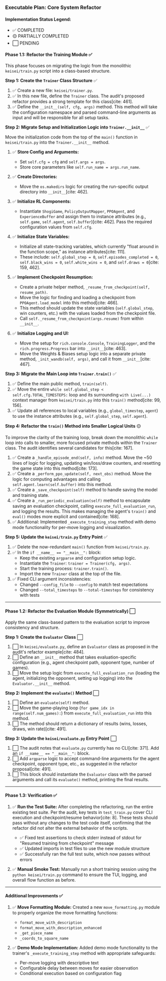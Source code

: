 ### **Executable Plan: Core System Refactor**

#### **Implementation Status Legend:**
- ✅ COMPLETED
- 🟡 PARTIALLY COMPLETED
- ⬜ PENDING

#### **Phase 1.1: Refactor the Training Module** ✅

This phase focuses on migrating the logic from the monolithic `keisei/train.py` script into a class-based structure.

**Step 1: Create the `Trainer` Class Structure** ✅

1.  ✅ Create a new file: `keisei/trainer.py`.
2.  ✅ In this new file, define the `Trainer` class. The audit's proposed refactor provides a strong template for this class[cite: 461].
3.  ✅ Define the `__init__(self, cfg, args)` method. This method will take the configuration namespace and parsed command-line arguments as input and will be responsible for all setup tasks.

**Step 2: Migrate Setup and Initialization Logic into `Trainer.__init__`** ✅

Move the initialization code from the top of the `main()` function in `keisei/train.py` into the `Trainer.__init__` method.

1.  ✅ **Store Config and Arguments:**
    * Set `self.cfg = cfg` and `self.args = args`.
    * Store core parameters like `self.run_name = args.run_name`.

2.  ✅ **Create Directories:**
    * Move the `os.makedirs` logic for creating the run-specific output directory into `__init__`[cite: 462].

3.  ✅ **Initialize RL Components:**
    * Instantiate `ShogiGame`, `PolicyOutputMapper`, `PPOAgent`, and `ExperienceBuffer` and assign them to instance attributes (e.g., `self.game`, `self.agent`, `self.buffer`)[cite: 462]. Pass the required configuration values from `self.cfg`.

4.  ✅ **Initialize State Variables:**
    * Initialize all state-tracking variables, which currently "float around in the function scope," as instance attributes[cite: 111].
    * These include: `self.global_step = 0`, `self.episodes_completed = 0`, `self.black_wins = 0`, `self.white_wins = 0`, and `self.draws = 0`[cite: 159, 462].

5.  ✅ **Implement Checkpoint Resumption:**
    * Create a private helper method, `_resume_from_checkpoint(self, resume_path)`.
    * Move the logic for finding and loading a checkpoint from `PPOAgent.load_model` into this method[cite: 466].
    * This method should update the state variables (`self.global_step`, win counters, etc.) with the values loaded from the checkpoint file.
    * Call `self._resume_from_checkpoint(args.resume)` from within `__init__`.

6.  ✅ **Initialize Logging and UI:**
    * Move the setup for `rich.console.Console`, `TrainingLogger`, and the `rich.progress.Progress` bar into `__init__`[cite: 463].
    * Move the Weights & Biases setup logic into a separate private method, `_init_wandb(self, args)`, and call it from `__init__`[cite: 467].

**Step 3: Migrate the Main Loop into `Trainer.train()`** ✅

1.  ✅ Define the main public method, `train(self)`.
2.  ✅ Move the entire `while self.global_step < self.cfg.TOTAL_TIMESTEPS:` loop and its surrounding `with Live(...)` context manager from `keisei/train.py` into this `train()` method[cite: 99, 156].
3.  ✅ Update all references to local variables (e.g., `global_timestep`, `agent`) to use the instance attributes (e.g., `self.global_step`, `self.agent`).

**Step 4: Refactor the `train()` Method into Smaller Logical Units** 🟡

To improve the clarity of the training loop, break down the monolithic `while` loop into calls to smaller, more focused private methods within the `Trainer` class. The audit identifies several candidates for this[cite: 167].

1.  ✅ Create a `_handle_episode_end(self, info)` method. Move the ~50 lines of logic for logging, updating win/loss/draw counters, and resetting the game state into this method[cite: 173].
2.  ✅ Create a `_perform_ppo_update(self, next_obs)` method. Move the logic for computing advantages and calling `self.agent.learn(self.buffer)` into this method.
3.  ✅ Create a `_save_checkpoint(self)` method to handle saving the model and training state.
4.  ✅ Create a `_run_periodic_evaluation(self)` method to encapsulate saving an evaluation checkpoint, calling `execute_full_evaluation_run`, and logging the results. This makes managing the agent's `train()` and `eval()` modes more explicit and contained[cite: 168].
5.  ✅ Additional: Implemented `_execute_training_step` method with demo mode functionality for per-move logging and visualization.

**Step 5: Update the `keisei/train.py` Entry Point** ✅

1.  ✅ Delete the now-redundant `main()` function from `keisei/train.py`.
2.  ✅ In the `if __name__ == "__main__":` block:
    * Keep the existing `argparse` and configuration setup logic.
    * Instantiate the `Trainer`: `trainer = Trainer(cfg, args)`.
    * Start the training process: `trainer.train()`.
    * Import the new `Trainer` class at the top of the file.
3.  ✅ Fixed CLI argument inconsistencies:
    * Changed `--config_file` to `--config` to match test expectations
    * Changed `--total_timesteps` to `--total-timesteps` for consistency with tests

---

#### **Phase 1.2: Refactor the Evaluation Module (Symmetrically)** ⬜

Apply the same class-based pattern to the evaluation script to improve consistency and structure.

**Step 1: Create the `Evaluator` Class** ⬜

1.  ⬜ In `keisei/evaluate.py`, define an `Evaluator` class as proposed in the audit's refactor example[cite: 484].
2.  ⬜ Define an `__init__` method that takes evaluation-specific configuration (e.g., agent checkpoint path, opponent type, number of games).
3.  ⬜ Move the setup logic from `execute_full_evaluation_run` (loading the agent, initializing the opponent, setting up logging) into the `Evaluator.__init__` method.

**Step 2: Implement the `evaluate()` Method** ⬜

1.  ⬜ Define an `evaluate(self)` method.
2.  ⬜ Move the game-playing loop (`for game_idx in range(self.num_games):`) from `execute_full_evaluation_run` into this method.
3.  ⬜ The method should return a dictionary of results (wins, losses, draws, win rate)[cite: 491].

**Step 3: Update the `keisei/evaluate.py` Entry Point** ⬜

1.  ⬜ The audit notes that `evaluate.py` currently has no CLI[cite: 371]. Add an `if __name__ == "__main__":` block.
2.  ⬜ Add `argparse` logic to accept command-line arguments for the agent checkpoint, opponent type, etc., as suggested in the refactor proposal[cite: 491].
3.  ⬜ This block should instantiate the `Evaluator` class with the parsed arguments and call its `evaluate()` method, printing the final results.

---

#### **Phase 1.3: Verification** ✅

1.  ✅ **Run the Test Suite:** After completing the refactoring, run the entire existing test suite. Per the audit, key tests in `test_train.py` cover CLI execution and checkpoint/resume behavior[cite: 8]. These tests should pass without any changes to the test code itself, confirming that the refactor did not alter the external behavior of the scripts.
    * ✅ Fixed test assertions to check stderr instead of stdout for "Resumed training from checkpoint" message
    * ✅ Updated imports in test files to use the new module structure
    * ✅ Successfully ran the full test suite, which now passes without errors

2.  ✅ **Manual Smoke Test:** Manually run a short training session using the `python keisei/train.py` command to ensure the TUI, logging, and overall flow function as before.

---

#### **Additional Improvements** ✅

1.  ✅ **Move Formatting Module:** Created a new `move_formatting.py` module to properly organize the move formatting functions:
    * `format_move_with_description`
    * `format_move_with_description_enhanced`
    * `_get_piece_name`
    * `_coords_to_square_name`

2.  ✅ **Demo Mode Implementation:** Added demo mode functionality to the trainer's `_execute_training_step` method with appropriate safeguards:
    * Per-move logging with descriptive text
    * Configurable delay between moves for easier observation
    * Conditional execution based on configuration flag